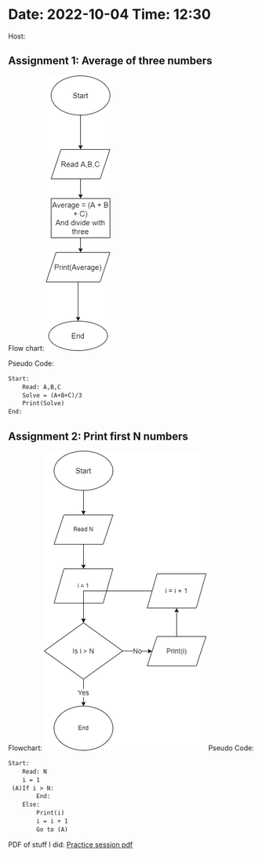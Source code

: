 # Date: 2022-10-04 Time: 12:30

Host:

## Assignment 1: Average of three numbers

Flow chart:
![Average of three](Average%20of%20three.png)

Pseudo Code:

```.txt
Start:
    Read: A,B,C
    Solve = (A+B+C)/3
    Print(Solve)
End:
```

## Assignment 2: Print first N numbers

Flowchart:
![Print first N](Print%20first%20N%201.png)
Pseudo Code:

```.txt
Start:
    Read: N
    i = 1
 (A)If i > N: 
        End:
    Else: 
        Print(i)
        i = i + 1
        Go to (A)
```

PDF of stuff I did:
[Practice session pdf](Hands%20on%20practice%2004%20Oct%202022.pdf)
